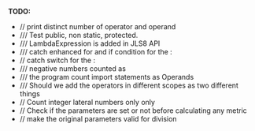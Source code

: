 **TODO:**

* // print distinct number of operator and operand 
* /// Test public, non static, protected.
* /// LambdaExpression is added in JLS8 API
* /// catch enhanced for and if condition for the : 
* // catch switch for the :
* /// negative numbers counted as 
* /// the program count import statements as Operands
* /// Should we add the operators in different scopes as two different things
* // Count integer lateral numbers only only	
* // Check if the parameters are set or not before calculating any metric
* // make the original parameters valid for division